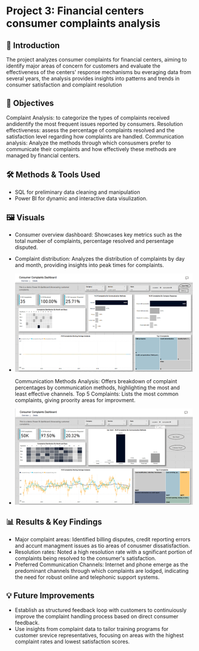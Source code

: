 # Project 3: Financial centers consumer complaints analysis

## 📌 Introduction
The project analyzes consumer complaints for financial centers, aiming to identify major areas of concern for customers and evaluate the effectiveness of the centers' response mechanisms bu everaging data from several years, the analysis provides insights into patterns and trends in consumer satisfaction and complaint resolution 

## 📌 Objectives
Complaint Analysis: to categorize the types of complaints received andidentify the most frequent issues reported by consumers.
Resolution effectiveness: assess the percentage of complaints resolved and the satisfaction level regarding how complaints are handled.
Communication analysis: Analyze the methods through which consusmers prefer to communicate their complaints and how effectively these methods are managed by financial centers.

## 🛠 Methods & Tools Used
- SQL for preliminary data cleaning and manipulation
- Power BI for dynamic and interactive data visulization.


## 🖼 Visuals
- Consumer overview dashboard: Showcases key metrics such as the total number of complaints, percentage resolved and persentage disputed.
- Complaint distribution: Analyzes the distribution of complaints by day and month, providing insights into peak times for complaints.
- ![Consumer Complaint](https://github.com/gedebumeron/Other-Projects/blob/main/Consumer%20complaints%20dashboard%20overview.png)

  Communication Methods Analysis: Offers breakdown of complaint percentages by communication methods, highlighting the most and least effective channels.
  Top 5 Complaints: Lists the most common complaints, giving proority areas for improvment.
- ![Key Insights](https://github.com/gedebumeron/Other-Projects/blob/main/Consumer%20complaints%202.png)

## 📊 Results & Key Findings
- Major complaint areas: Identified billing disputes, credit reporting errors and accunt managment issues as tio areas of conusmer dissatisfaction.
- Resolution rates: Noted a high resolution rate with a sgnificant portion of complaints being resolved to the consumer's satisfaction.
- Preferred Communication Channels: Internet and phone emerge as the predominant channels through which complaints are lodged, indicating the need for robust online and telephonic support systems.

## 💡 Future Improvements
- Establish as structured feedback loop with customers to continuiously improve the complaint handling process based on direct consumer feedback.
- Use insights from complaint data to tailor training programs for customer srevice representatives, focusing on areas with the highest complaint rates and lowest satisfaction scores.
